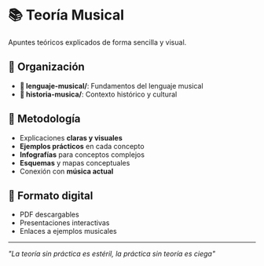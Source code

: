# 📚 Teoría Musical

Apuntes teóricos explicados de forma sencilla y visual.

## 📁 Organización

- **🎵 lenguaje-musical/**: Fundamentos del lenguaje musical
- **📜 historia-musica/**: Contexto histórico y cultural

## 🎯 Metodología

- Explicaciones **claras y visuales**
- **Ejemplos prácticos** en cada concepto
- **Infografías** para conceptos complejos
- **Esquemas** y mapas conceptuales
- Conexión con **música actual**

## 📱 Formato digital

- PDF descargables
- Presentaciones interactivas
- Enlaces a ejemplos musicales

---
*"La teoría sin práctica es estéril, la práctica sin teoría es ciega"*